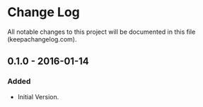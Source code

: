 # Change Log
All notable changes to this project will be documented in this file (keepachangelog.com).

## 0.1.0 - 2016-01-14
### Added
- Initial Version.
